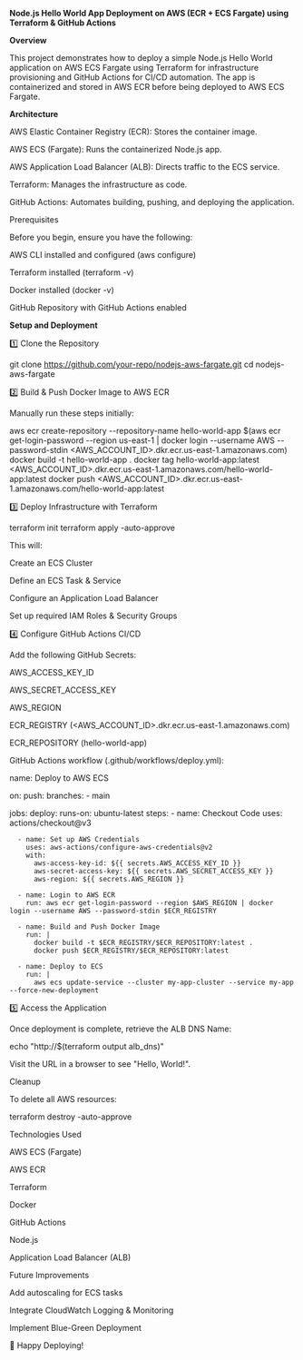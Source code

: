 **Node.js Hello World App Deployment on AWS (ECR + ECS Fargate) using Terraform & GitHub Actions**


**Overview**

This project demonstrates how to deploy a simple Node.js Hello World application on 
AWS ECS Fargate using Terraform for infrastructure provisioning and GitHub Actions for CI/CD automation. 
The app is containerized and stored in AWS ECR before being deployed to AWS ECS Fargate.

**Architecture**

AWS Elastic Container Registry (ECR): Stores the container image.

AWS ECS (Fargate): Runs the containerized Node.js app.

AWS Application Load Balancer (ALB): Directs traffic to the ECS service.

Terraform: Manages the infrastructure as code.

GitHub Actions: Automates building, pushing, and deploying the application.

Prerequisites

Before you begin, ensure you have the following:

AWS CLI installed and configured (aws configure)

Terraform installed (terraform -v)

Docker installed (docker -v)

GitHub Repository with GitHub Actions enabled

**Setup and Deployment**

1️⃣ Clone the Repository

git clone https://github.com/your-repo/nodejs-aws-fargate.git
cd nodejs-aws-fargate

2️⃣ Build & Push Docker Image to AWS ECR

Manually run these steps initially:

aws ecr create-repository --repository-name hello-world-app
$(aws ecr get-login-password --region us-east-1 | docker login --username AWS --password-stdin <AWS_ACCOUNT_ID>.dkr.ecr.us-east-1.amazonaws.com)
docker build -t hello-world-app .
docker tag hello-world-app:latest <AWS_ACCOUNT_ID>.dkr.ecr.us-east-1.amazonaws.com/hello-world-app:latest
docker push <AWS_ACCOUNT_ID>.dkr.ecr.us-east-1.amazonaws.com/hello-world-app:latest

3️⃣ Deploy Infrastructure with Terraform

terraform init
terraform apply -auto-approve

This will:

Create an ECS Cluster

Define an ECS Task & Service

Configure an Application Load Balancer

Set up required IAM Roles & Security Groups

4️⃣ Configure GitHub Actions CI/CD

Add the following GitHub Secrets:

AWS_ACCESS_KEY_ID

AWS_SECRET_ACCESS_KEY

AWS_REGION

ECR_REGISTRY (<AWS_ACCOUNT_ID>.dkr.ecr.us-east-1.amazonaws.com)

ECR_REPOSITORY (hello-world-app)

GitHub Actions workflow (.github/workflows/deploy.yml):

name: Deploy to AWS ECS

on:
  push:
    branches:
      - main

jobs:
  deploy:
    runs-on: ubuntu-latest
    steps:
      - name: Checkout Code
        uses: actions/checkout@v3
      
      - name: Set up AWS Credentials
        uses: aws-actions/configure-aws-credentials@v2
        with:
          aws-access-key-id: ${{ secrets.AWS_ACCESS_KEY_ID }}
          aws-secret-access-key: ${{ secrets.AWS_SECRET_ACCESS_KEY }}
          aws-region: ${{ secrets.AWS_REGION }}
      
      - name: Login to AWS ECR
        run: aws ecr get-login-password --region $AWS_REGION | docker login --username AWS --password-stdin $ECR_REGISTRY
      
      - name: Build and Push Docker Image
        run: |
          docker build -t $ECR_REGISTRY/$ECR_REPOSITORY:latest .
          docker push $ECR_REGISTRY/$ECR_REPOSITORY:latest
      
      - name: Deploy to ECS
        run: |
          aws ecs update-service --cluster my-app-cluster --service my-app --force-new-deployment

5️⃣ Access the Application

Once deployment is complete, retrieve the ALB DNS Name:

echo "http://$(terraform output alb_dns)"

Visit the URL in a browser to see "Hello, World!".

Cleanup

To delete all AWS resources:

terraform destroy -auto-approve

Technologies Used

AWS ECS (Fargate)

AWS ECR

Terraform

Docker

GitHub Actions

Node.js

Application Load Balancer (ALB)

Future Improvements

Add autoscaling for ECS tasks

Integrate CloudWatch Logging & Monitoring

Implement Blue-Green Deployment

🚀 Happy Deploying!
